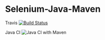 
# Selenium-Java-Maven
Travis
[![Build Status](https://travis-ci.com/johncena123456/Selenium-Java-Maven.svg?branch=master)](https://travis-ci.com/johncena123456/Selenium-Java-Maven)

Java CI
![Java CI with Maven](https://github.com/johncena123456/Selenium-Java-Maven/workflows/Java%20CI%20with%20Maven/badge.svg)
